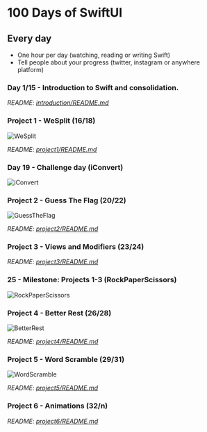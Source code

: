 # 100 Days of SwiftUI

## Every day

- One hour per day (watching, reading or writing Swift)
- Tell people about your progress (twitter, instagram or anywhere platform)

### Day 1/15 - Introduction to Swift and consolidation.

_README: [introduction/README.md](https://github.com/avuenja/100DaysOfSwiftUI/blob/main/introduction/README.md)_

### Project 1 - WeSplit (16/18)

![WeSplit](https://pbs.twimg.com/media/E5FYbK1XMAMDARp?format=jpg&name=4096x4096)

_README: [project1/README.md](https://github.com/avuenja/100DaysOfSwiftUI/blob/main/project1/README.md)_

### Day 19 - Challenge day (iConvert)

![iConvert](https://pbs.twimg.com/media/E5LKrJ9XwAgWUa6?format=jpg&name=4096x4096)

### Project 2 - Guess The Flag (20/22)

![GuessTheFlag](https://pbs.twimg.com/media/E5YMU3PWYAEGiDD?format=jpg&name=4096x4096)

_README: [project2/README.md](https://github.com/avuenja/100DaysOfSwiftUI/blob/main/project2/README.md)_

### Project 3 - Views and Modifiers (23/24)

_README: [project3/README.md](https://github.com/avuenja/100DaysOfSwiftUI/blob/main/project3/README.md)_

### 25 - Milestone: Projects 1-3 (RockPaperScissors)

![RockPaperScissors](https://pbs.twimg.com/media/E5qDTotXwAQwnla?format=jpg&name=4096x4096)

### Project 4 - Better Rest (26/28)

![BetterRest](https://pbs.twimg.com/media/E50HjXAWQAcrRX8?format=jpg&name=4096x4096)

_README: [project4/README.md](https://github.com/avuenja/100DaysOfSwiftUI/blob/main/project4/README.md)_

### Project 5 - Word Scramble (29/31)

![WordScramble](https://pbs.twimg.com/media/E6D5PmmWEAAllzO?format=jpg&name=4096x4096)

_README: [project5/README.md](https://github.com/avuenja/100DaysOfSwiftUI/blob/main/project5/README.md)_

### Project 6 - Animations (32/n)

_README: [project6/README.md](https://github.com/avuenja/100DaysOfSwiftUI/blob/main/project6/README.md)_
